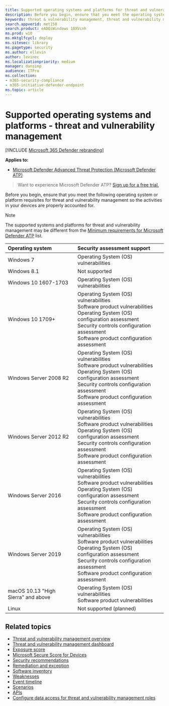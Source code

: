 ```yaml
---
title: Supported operating systems and platforms for threat and vulnerability management
description: Before you begin, ensure that you meet the operating system or platform requisites for threat and vulnerability management so the activities in your all devices are properly accounted for.
keywords: threat & vulnerability management, threat and vulnerability management, operating system, platform requirements, prerequisites, mdatp-tvm supported os, mdatp-tvm, risk-based threat & vulnerability management, security configuration, Microsoft Secure Score for Devices, exposure score
search.appverid: met150
search.product: eADQiWindows 10XVcnh
ms.prod: w10
ms.mktglfcycl: deploy
ms.sitesec: library
ms.pagetype: security
ms.author: ellevin
author: levinec
ms.localizationpriority: medium
manager: dansimp
audience: ITPro
ms.collection: 
- m365-security-compliance 
- m365-initiative-defender-endpoint
ms.topic: article
---
```

# Supported operating systems and platforms - threat and vulnerability management

[!INCLUDE [Microsoft 365 Defender rebranding](../../includes/microsoft-defender.md)]


**Applies to:**

- [Microsoft Defender Advanced Threat Protection (Microsoft Defender ATP)](https://go.microsoft.com/fwlink/p/?linkid=2069559)

>Want to experience Microsoft Defender ATP? [Sign up for a free trial.](https://www.microsoft.com/microsoft-365/windows/microsoft-defender-atp?ocid=docs-wdatp-portaloverview-abovefoldlink)

Before you begin, ensure that you meet the following operating system or platform requisites for threat and vulnerability management so the activities in your devices are properly accounted for.

>[!NOTE]
>The supported systems and platforms for threat and vulnerability management may be different from the [Minimum requirements for Microsoft Defender ATP](minimum-requirements.md) list.

Operating system | Security assessment support
:---|:---
Windows 7 | Operating System (OS) vulnerabilities
Windows 8.1 | Not supported
Windows 10 1607-1703 | Operating System (OS) vulnerabilities
Windows 10 1709+ |Operating System (OS) vulnerabilities<br/>Software product vulnerabilities<br/>Operating System (OS) configuration assessment<br/>Security controls configuration assessment<br/>Software product configuration assessment
Windows Server 2008 R2 | Operating System (OS) vulnerabilities<br/>Software product vulnerabilities<br/>Operating System (OS) configuration assessment<br/>Security controls configuration assessment<br/>Software product configuration assessment
Windows Server 2012 R2 | Operating System (OS) vulnerabilities<br/>Software product vulnerabilities<br/>Operating System (OS) configuration assessment<br/>Security controls configuration assessment<br/>Software product configuration assessment
Windows Server 2016 | Operating System (OS) vulnerabilities<br/>Software product vulnerabilities<br/>Operating System (OS) configuration assessment<br/>Security controls configuration assessment<br/>Software product configuration assessment
Windows Server 2019 | Operating System (OS) vulnerabilities<br/>Software product vulnerabilities<br/>Operating System (OS) configuration assessment<br/>Security controls configuration assessment<br/>Software product configuration assessment
macOS 10.13 "High Sierra" and above | Operating System (OS) vulnerabilities<br/>Software product vulnerabilities 
Linux | Not supported (planned)

## Related topics

- [Threat and vulnerability management overview](next-gen-threat-and-vuln-mgt.md)
- [Threat and vulnerability management dashboard](tvm-dashboard-insights.md)
- [Exposure score](tvm-exposure-score.md)
- [Microsoft Secure Score for Devices](tvm-microsoft-secure-score-devices.md)
- [Security recommendations](tvm-security-recommendation.md)
- [Remediation and exception](tvm-remediation.md)
- [Software inventory](tvm-software-inventory.md)
- [Weaknesses](tvm-weaknesses.md)
- [Event timeline](threat-and-vuln-mgt-event-timeline.md)
- [Scenarios](threat-and-vuln-mgt-scenarios.md)
- [APIs](next-gen-threat-and-vuln-mgt.md#apis)
- [Configure data access for threat and vulnerability management roles](https://docs.microsoft.com/windows/security/threat-protection/microsoft-defender-atp/user-roles#create-roles-and-assign-the-role-to-an-azure-active-directory-group)
